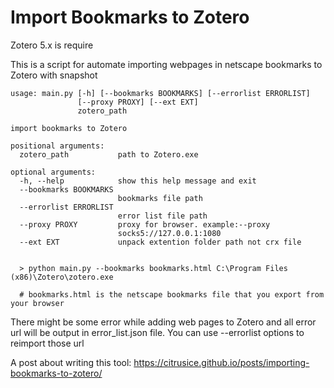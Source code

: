 # Import Bookmarks to Zotero

Zotero 5.x is require

This is a script for automate importing webpages in netscape bookmarks to Zotero with snapshot 

```
usage: main.py [-h] [--bookmarks BOOKMARKS] [--errorlist ERRORLIST]
               [--proxy PROXY] [--ext EXT]
               zotero_path

import bookmarks to Zotero

positional arguments:
  zotero_path           path to Zotero.exe

optional arguments:
  -h, --help            show this help message and exit
  --bookmarks BOOKMARKS
                        bookmarks file path
  --errorlist ERRORLIST
                        error list file path
  --proxy PROXY         proxy for browser. example:--proxy
                        socks5://127.0.0.1:1080
  --ext EXT             unpack extention folder path not crx file


  > python main.py --bookmarks bookmarks.html C:\Program Files (x86)\Zotero\zotero.exe

  # bookmarks.html is the netscape bookmarks file that you export from your browser
  ```

There might be some error while adding web pages to Zotero and all error url will be output in error_list.json file. You can use --errorlist options to reimport those url

A post about writing this tool: https://citrusice.github.io/posts/importing-bookmarks-to-zotero/